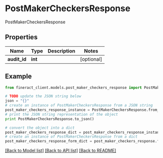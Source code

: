 # PostMakerCheckersResponse

PostMakerCheckersResponse

## Properties

Name | Type | Description | Notes
------------ | ------------- | ------------- | -------------
**audit_id** | **int** |  | [optional] 

## Example

```python
from fineract_client.models.post_maker_checkers_response import PostMakerCheckersResponse

# TODO update the JSON string below
json = "{}"
# create an instance of PostMakerCheckersResponse from a JSON string
post_maker_checkers_response_instance = PostMakerCheckersResponse.from_json(json)
# print the JSON string representation of the object
print PostMakerCheckersResponse.to_json()

# convert the object into a dict
post_maker_checkers_response_dict = post_maker_checkers_response_instance.to_dict()
# create an instance of PostMakerCheckersResponse from a dict
post_maker_checkers_response_form_dict = post_maker_checkers_response.from_dict(post_maker_checkers_response_dict)
```
[[Back to Model list]](../README.md#documentation-for-models) [[Back to API list]](../README.md#documentation-for-api-endpoints) [[Back to README]](../README.md)



